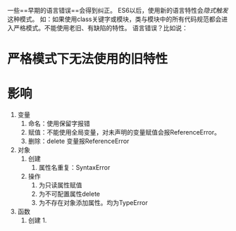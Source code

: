 一些==早期的语言错误==会得到纠正。
ES6以后，使用新的语言特性会*隐式触发*这种模式。
	如：如果使用class关键字或模块，类与模块中的所有代码规范都会进入严格模式。不能使用老旧、有缺陷的特性。
		语言错误？比如说：

# 严格模式下无法使用的旧特性
# 影响
1. 变量
	1. 命名：使用保留字报错
	2. 赋值：不能使用全局变量，对未声明的变量赋值会报ReferenceError。
	3. 删除：delete 变量报ReferenceError 
2. 对象
	1. 创建
		1. 属性名重复：SyntaxError
	2. 操作
		1. 为只读属性赋值
		2. 为不可配置属性delete 
		3. 为不存在对象添加属性。均为TypeError
3. 函数
	1. 创建
		1. 
